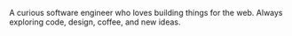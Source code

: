 A curious software engineer who loves building things for the web. Always exploring code, design, coffee, and new ideas.
